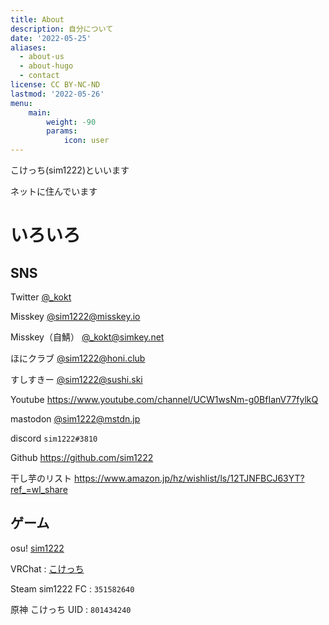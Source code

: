 ```yaml
---
title: About
description: 自分について
date: '2022-05-25'
aliases:
  - about-us
  - about-hugo
  - contact
license: CC BY-NC-ND
lastmod: '2022-05-26'
menu:
    main: 
        weight: -90
        params:
            icon: user
---
```


こけっち(sim1222)といいます

ネットに住んでいます

# いろいろ
## SNS

Twitter [@_kokt](https://twitter.com/_kokt)

Misskey [@sim1222@misskey.io](https://misskey.io/@sim1222)

Misskey（自鯖） [@_kokt@simkey.net](https://simkey.net/@_kokt)

ほにクラブ [@sim1222@honi.club](https://honi.club/@sim1222)

すしすきー [@sim1222@sushi.ski](https://sushi.ski/@sim1222)

Youtube https://www.youtube.com/channel/UCW1wsNm-g0BfIanV77fylkQ

mastodon [@sim1222@mstdn.jp](https://mstdn.jp/@sim1222)

discord `sim1222#3810`

Github https://github.com/sim1222

干し芋のリスト https://www.amazon.jp/hz/wishlist/ls/12TJNFBCJ63YT?ref_=wl_share


## ゲーム

osu! [sim1222](https://osu.ppy.sh/users/12164975)

VRChat : [こけっち](https://vrchat.com/home/user/usr_8a5fbace-5920-4fbe-a4ad-7d5cad57f1c7)

Steam sim1222 FC : `351582640`  

原神 こけっち UID : `801434240`
